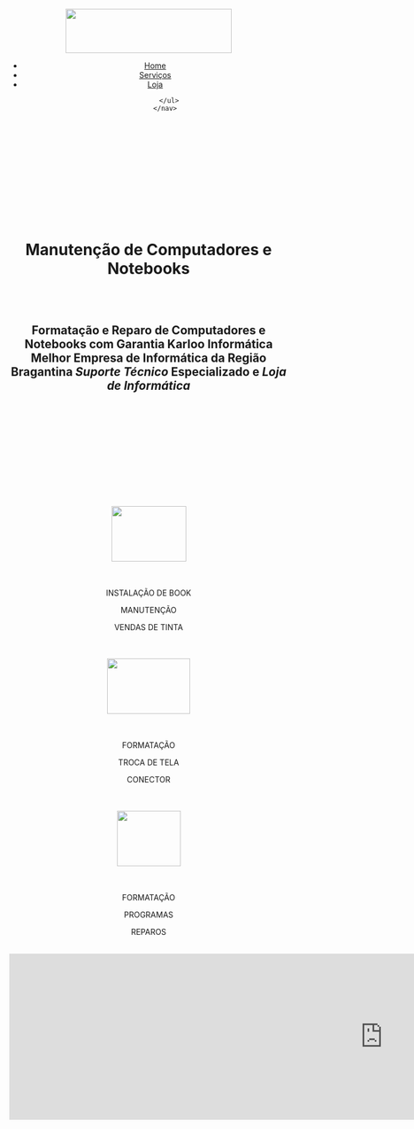 

<!DOCTYPE html>
<HTML lang="pt-br">
	 <meta name="viewport" content="widht=device-width, initial-scale=1.0">

<HEAD>
	<title>Home</title>
	  <link rel="stylesheet" type="text/css" href="_css/style_store.css">
		<link href="https://stackpath.bootstrapcdn.com/font-awesome/4.7.0/css/font-awesome.min.css" rel="stylesheet" >
</HEAD>

<BODY>
   <header>
		 <BR><div id="logo-k"><a href="index.html"><img src="_image/k-logo2.png" width="300" height="80" > </a></div>
     <nav id="menu">
			     <ul>
						 <li><a href="index.html"class="active">Home</a></li>
						 <li><a href="services.html">Serviços</a></li>
						 <li><a href="store.html">Loja</a></li>
						 
           </ul>
		 </nav>
<div class="menu-togglee"><i class="fa fa-bars" aria-hidden="true"></i></div>
 </header>
	 <!--  
   
	 <script src="https://code.jquery.com/jquery-3.4.1.js"</script>
   <script type="text/javascript>
   	 $(document).ready(function(){
			 $('.menu-togglee').click(function(){
				 $('nav').toggleClass('active')
			 })
		 })

  
  -->
		
	</div>
  <BR><BR><BR><BR><BR><BR><BR><BR>
	<center><h1>Manutenção de Computadores e Notebooks</h1>
	<BR><BR>
<h2>Formatação e Reparo de Computadores e Notebooks com Garantia Karloo Informática
Melhor <b>Empresa de Informática</b> da Região Bragantina
<i>Suporte Técnico</i> Especializado e <i>Loja de Informática</i></h2></center>
	
	
	
	
	
  
  
  
  <!-- /MENU -->
  <!-- CONTEUDO -->
<BR><BR><BR><BR><BR><BR><BR><BR><BR><BR>
  <div class="conteudo">
    <center>
      <!-- CAIXA1 - IMPRESSORA -->
      
    <div class="impressora">
    	
    
        &nbsp;<BR>
					<div id="caixa1">
        <img src="_image/imp.png" width="135px" height="100px">
				<BR><BR>
				
        <BR>
        <p>INSTALAÇÃO DE BOOK
          <p>MANUTENÇÃO
            <p>VENDAS DE TINTA</p>
          </p>
        </p>
      </div>
			<BR>
				
</div>				
      <!-- /CAIXA1 - IMPRESSORA -->
      <!--CAIXA2 - CELULAR -->
      
<div class="celular-centro">
	
			
        &nbsp;<BR>
					<div id="caixa2">
        <img src="_image/celular.png" width="150px" height="100px">
				<BR><BR>
				
        <BR>

        <p>FORMATAÇÃO
          <p>TROCA DE TELA
            <p>CONECTOR </p>
          </p>
        </p>
      </div>
			<BR>

</div>				
      <!-- /CAIXA2 - CELULAR -->
      <!-- CAIXA3 - NOTEBOOK -->

<div class="notebook-esquerda">
	
      
        &nbsp;<BR>		
				<div id="caixa3">
        <img src="_image/notebook.png" width="115px" height="100px">
				<BR><BR>
		
        <BR>
        <p>FORMATAÇÃO
          <p>PROGRAMAS
            <p>REPAROS
            </p>
          </p>
        </p>
      </div>
			<BR>
				
	</div>			
      <!-- /CAIXA3 - NOTEBOOK -->
    </center>
  </div>
  <!-- /CONTEUDO -->

<div class="maps">
	<iframe src="https://www.google.com/maps/embed?pb=!1m18!1m12!1m3!1d3668.9550191320163!2d-46.467195185394644!3d-23.135319351881023!2m3!1f0!2f0!3f0!3m2!1i1024!2i768!4f13.1!3m3!1m2!1s0x94cebfc64f8a2e09%3A0x13de18716b9f6bdc!2skarloo%20Informatica!5e0!3m2!1spt-BR!2sbr!4v1581795002326!5m2!1spt-BR!2sbr" width="1350" height="300" frameborder="0" style="border:0;" allowfullscreen=""></iframe>
</div>


</body>
</head>

</html>
